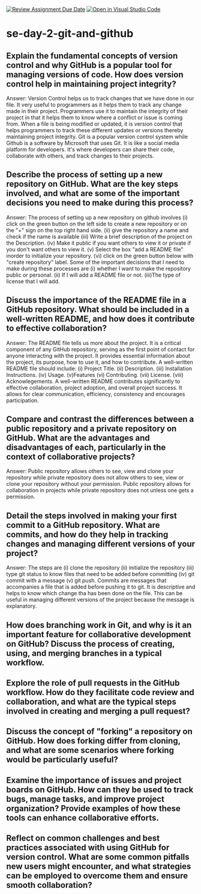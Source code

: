 [![Review Assignment Due Date](https://classroom.github.com/assets/deadline-readme-button-22041afd0340ce965d47ae6ef1cefeee28c7c493a6346c4f15d667ab976d596c.svg)](https://classroom.github.com/a/8wgCKhpZ)
[![Open in Visual Studio Code](https://classroom.github.com/assets/open-in-vscode-2e0aaae1b6195c2367325f4f02e2d04e9abb55f0b24a779b69b11b9e10269abc.svg)](https://classroom.github.com/online_ide?assignment_repo_id=15709422&assignment_repo_type=AssignmentRepo)
# se-day-2-git-and-github
## Explain the fundamental concepts of version control and why GitHub is a popular tool for managing versions of code. How does version control help in maintaining project integrity?
Answer: Version Control helps us to track changes that we have done in our file. It very useful to programmers as it helps them to track any change made in their project. Programmers use it to maintain the integrity of their project in that it helps them to know where a conflict or issue is coming from. When a file is being modified or updated, it is version control that helps programmers to track these different updates or versions thereby maintaining project integrity. Git is a popular version control system while Github is a software by Microsoft that uses Git. It is like a social media platform for developers. It's where developers can share their code, collaborate with others, and track changes to their projects.



## Describe the process of setting up a new repository on GitHub. What are the key steps involved, and what are some of the important decisions you need to make during this process?
Answer: The process of setting up a new repository on github involves (i) click on the green button on the left side to create a new repository or on the "+" sign on the top right hand side. (ii) give the repository a name and check if the name is available (iii) Write a brief description  of the project on the Description. (iv) Make it public if you want others to view it or private if you don't want others to view it. (v) Select the box "add a README file" inorder to initialize your repository. (vi) click on the green button below with "create repository" label. 
Some of the important decisions that I need to make during these processes are (i) whether I want to make the repository public or personal. (ii) If I will add a README file or not. (iii)The type of license that I will add.

## Discuss the importance of the README file in a GitHub repository. What should be included in a well-written README, and how does it contribute to effective collaboration?
Answer: The README file tells us more about the project. It is a critical component of any GitHub repository, serving as the first point of contact for anyone interacting with the project. It provides essential information about the project, its purpose, how to use it, and how to contribute. A well-written README file should include: (i) Project Title. (ii) Description. (iii) Installation Instructions. (iv) Usage. (v)Features (vi) Contributing. (vii) License. (viii) Acknowlegements.
A well-written README contributes significantly to effective collaboration, project adoption, and overall project success. It allows for clear communication, efficiency, consistency and encourages participation.

## Compare and contrast the differences between a public repository and a private repository on GitHub. What are the advantages and disadvantages of each, particularly in the context of collaborative projects?
Answer: Public repository allows others to see, view and clone your repository while private repository does  not allow others to see, view or clone your repository without your permission. Public repository allows for collaboration in projects while private repository does not unless one gets a permission.


## Detail the steps involved in making your first commit to a GitHub repository. What are commits, and how do they help in tracking changes and managing different versions of your project?
Answer: The steps are (i) clone the repository (ii) initialize the repository (iii) type git status to know files that need to be added before committing (iv) git commit with a message (v) git push.
Commits are messages that accompanies a file that is added before pushing it to git. It is descriptive and helps to know which change tha has been done on the file. This can be useful in managing different versions of the project because the message is explanatory.

## How does branching work in Git, and why is it an important feature for collaborative development on GitHub? Discuss the process of creating, using, and merging branches in a typical workflow.

## Explore the role of pull requests in the GitHub workflow. How do they facilitate code review and collaboration, and what are the typical steps involved in creating and merging a pull request?

## Discuss the concept of "forking" a repository on GitHub. How does forking differ from cloning, and what are some scenarios where forking would be particularly useful?

## Examine the importance of issues and project boards on GitHub. How can they be used to track bugs, manage tasks, and improve project organization? Provide examples of how these tools can enhance collaborative efforts.

## Reflect on common challenges and best practices associated with using GitHub for version control. What are some common pitfalls new users might encounter, and what strategies can be employed to overcome them and ensure smooth collaboration?
